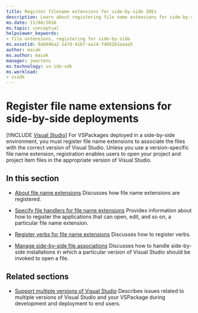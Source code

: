 ```yaml
---
title: Register filename extensions for side-by-side IDEs
description: Learn about registering file name extensions for side-by-side deployments, which allows users to open files in the appropriate version of Visual Studio.
ms.date: 11/04/2016
ms.topic: conceptual
helpviewer_keywords:
- file extensions, registering for side-by-side
ms.assetid: 9ab046a2-147d-4167-aa14-7d661b1eaaa5
author: maiak
ms.author: maiak
manager: jmartens
ms.technology: vs-ide-sdk
ms.workload:
- vssdk
---
```

# Register file name extensions for side-by-side deployments

 [!INCLUDE [Visual Studio](~/includes/applies-to-version/vs-windows-only.md)]
For VSPackages deployed in a side-by-side environment, you must register file name extensions to associate the files with the correct version of Visual Studio. Unless you use a version-specific file name extension, registration enables users to open your project and project item files in the appropriate version of Visual Studio.

## In this section
- [About file name extensions](../extensibility/about-file-name-extensions.md)
 Discusses how file name extensions are registered.

- [Specify file handlers for file name extensions](../extensibility/specifying-file-handlers-for-file-name-extensions.md)
 Provides information about how to register the applications that can open, edit, and so on, a particular file name extension.

- [Register verbs for file name extensions](../extensibility/registering-verbs-for-file-name-extensions.md)
 Discusses how to register verbs.

- [Manage side-by-side file associations](../extensibility/managing-side-by-side-file-associations.md)
 Discusses how to handle side-by-side installations in which a particular version of Visual Studio should be invoked to open a file.

## Related sections
- [Support multiple versions of Visual Studio](../extensibility/supporting-multiple-versions-of-visual-studio.md)
 Describes issues related to multiple versions of Visual Studio and your VSPackage during development and deployment to end users.
